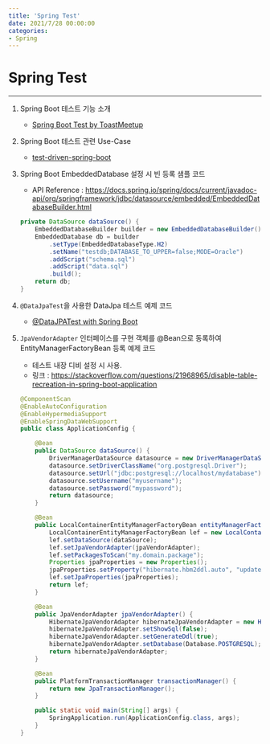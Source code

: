 ```yaml
---
title: 'Spring Test'
date: 2021/7/28 00:00:00
categories:
- Spring
---
```


# Spring Test
---------

1. Spring Boot 테스트 기능 소개
    - [Spring Boot Test by ToastMeetup](http://meetup.toast.com/posts/124)

2. Spring Boot 테스트 관련 Use-Case
    - [test-driven-spring-boot](https://github.com/xpinjection/test-driven-spring-boot/tree/master/src/test)

3. Spring Boot EmbeddedDatabase 설정 시 빈 등록 샘플 코드
    - API Reference : https://docs.spring.io/spring/docs/current/javadoc-api/org/springframework/jdbc/datasource/embedded/EmbeddedDatabaseBuilder.html
    ```java
    private DataSource dataSource() {
        EmbeddedDatabaseBuilder builder = new EmbeddedDatabaseBuilder();
        EmbeddedDatabase db = builder
            .setType(EmbeddedDatabaseType.H2)
            .setName("testdb;DATABASE_TO_UPPER=false;MODE=Oracle")
            .addScript("schema.sql")
            .addScript("data.sql")
            .build();
        return db;
    }
    ```


4. `@DataJpaTest`을 사용한 DataJpa 테스트 예제 코드
    - [@DataJPATest with Spring Boot](http://javasampleapproach.com/testing/datajpatest-with-spring-boot)
5. `JpaVendorAdapter` 인터페이스를 구현 객체를 @Bean으로 동록하여 EntityManagerFactoryBean 등록 예제 코드
    - 테스트 내장 디비 설정 시 사용.
    - 링크 : https://stackoverflow.com/questions/21968965/disable-table-recreation-in-spring-boot-application
    ```java
    @ComponentScan
    @EnableAutoConfiguration
    @EnableHypermediaSupport
    @EnableSpringDataWebSupport
    public class ApplicationConfig {

        @Bean
        public DataSource dataSource() {
            DriverManagerDataSource datasource = new DriverManagerDataSource();
            datasource.setDriverClassName("org.postgresql.Driver");
            datasource.setUrl("jdbc:postgresql://localhost/mydatabase");
            datasource.setUsername("myusername");
            datasource.setPassword("mypassword");
            return datasource;
        }

        @Bean
        public LocalContainerEntityManagerFactoryBean entityManagerFactory(DataSource dataSource, JpaVendorAdapter jpaVendorAdapter) {
            LocalContainerEntityManagerFactoryBean lef = new LocalContainerEntityManagerFactoryBean();
            lef.setDataSource(dataSource);
            lef.setJpaVendorAdapter(jpaVendorAdapter);
            lef.setPackagesToScan("my.domain.package");
            Properties jpaProperties = new Properties();
            jpaProperties.setProperty("hibernate.hbm2ddl.auto", "update");
            lef.setJpaProperties(jpaProperties);
            return lef;
        }

        @Bean
        public JpaVendorAdapter jpaVendorAdapter() {
            HibernateJpaVendorAdapter hibernateJpaVendorAdapter = new HibernateJpaVendorAdapter();
            hibernateJpaVendorAdapter.setShowSql(false);
            hibernateJpaVendorAdapter.setGenerateDdl(true);
            hibernateJpaVendorAdapter.setDatabase(Database.POSTGRESQL);
            return hibernateJpaVendorAdapter;
        }

        @Bean
        public PlatformTransactionManager transactionManager() {
            return new JpaTransactionManager();
        }

        public static void main(String[] args) {
            SpringApplication.run(ApplicationConfig.class, args);
        }
    }
    ```